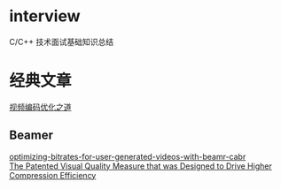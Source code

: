 # interview
C/C++ 技术面试基础知识总结

#  经典文章
[视频编码优化之道](https://cloud.tencent.com/developer/article/1167022)

## Beamer
[optimizing-bitrates-for-user-generated-videos-with-beamr-cabr](https://blog.beamr.com/2020/07/12/optimizing-bitrates-for-user-generated-videos-with-beamr-cabr/)  
[The Patented Visual Quality Measure that was Designed to Drive Higher Compression Efficiency](https://blog.beamr.com/2019/09/11/visual-quality-measure/)
